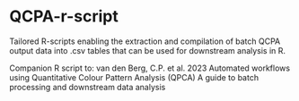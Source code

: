 # QCPA-r-script
Tailored R-scripts enabling the extraction and compilation of batch QCPA output data into .csv tables that can be used for downstream analysis in R.

Companion R script to:
van den Berg, C.P. et al. 2023 Automated workflows using Quantitative Colour Pattern Analysis (QPCA) A guide
to batch processing and downstream data analysis
